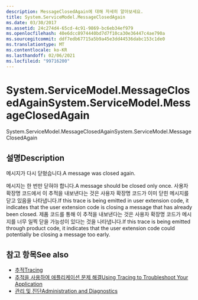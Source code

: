 ```yaml
---
description: MessageClosedAgain에 대해 자세히 알아보세요.
title: System.ServiceModel.MessageClosedAgain
ms.date: 03/30/2017
ms.assetid: 24c274d4-65cd-4c91-9869-bc6eb34ef979
ms.openlocfilehash: 40e6dcc8974440bd7d7f10ca30e36447c4ae790a
ms.sourcegitcommit: ddf7edb67715a5b9a45e3dd44536dabc153c1de0
ms.translationtype: MT
ms.contentlocale: ko-KR
ms.lasthandoff: 02/06/2021
ms.locfileid: "99716200"
---
```

# <a name="systemservicemodelmessageclosedagain"></a><span data-ttu-id="62a42-103">System.ServiceModel.MessageClosedAgain</span><span class="sxs-lookup"><span data-stu-id="62a42-103">System.ServiceModel.MessageClosedAgain</span></span>

<span data-ttu-id="62a42-104">System.ServiceModel.MessageClosedAgain</span><span class="sxs-lookup"><span data-stu-id="62a42-104">System.ServiceModel.MessageClosedAgain</span></span>  
  
## <a name="description"></a><span data-ttu-id="62a42-105">설명</span><span class="sxs-lookup"><span data-stu-id="62a42-105">Description</span></span>  

 <span data-ttu-id="62a42-106">메시지가 다시 닫혔습니다.</span><span class="sxs-lookup"><span data-stu-id="62a42-106">A message was closed again.</span></span>  
  
 <span data-ttu-id="62a42-107">메시지는 한 번만 닫혀야 합니다.</span><span class="sxs-lookup"><span data-stu-id="62a42-107">A message should be closed only once.</span></span> <span data-ttu-id="62a42-108">사용자 확장명 코드에서 이 추적을 내보낸다는 것은 사용자 확장명 코드가 이미 닫힌 메시지를 닫고 있음을 나타냅니다.</span><span class="sxs-lookup"><span data-stu-id="62a42-108">If this trace is being emitted in user extension code, it indicates that the user extension code is closing a message that has already been closed.</span></span> <span data-ttu-id="62a42-109">제품 코드를 통해 이 추적을 내보낸다는 것은 사용자 확장명 코드가 메시지를 너무 일찍 닫을 가능성이 있다는 것을 나타냅니다.</span><span class="sxs-lookup"><span data-stu-id="62a42-109">If this trace is being emitted through product code, it indicates that the user extension code could potentially be closing a message too early.</span></span>  
  
## <a name="see-also"></a><span data-ttu-id="62a42-110">참고 항목</span><span class="sxs-lookup"><span data-stu-id="62a42-110">See also</span></span>

- [<span data-ttu-id="62a42-111">추적</span><span class="sxs-lookup"><span data-stu-id="62a42-111">Tracing</span></span>](index.md)
- [<span data-ttu-id="62a42-112">추적을 사용하여 애플리케이션 문제 해결</span><span class="sxs-lookup"><span data-stu-id="62a42-112">Using Tracing to Troubleshoot Your Application</span></span>](using-tracing-to-troubleshoot-your-application.md)
- [<span data-ttu-id="62a42-113">관리 및 진단</span><span class="sxs-lookup"><span data-stu-id="62a42-113">Administration and Diagnostics</span></span>](../index.md)
